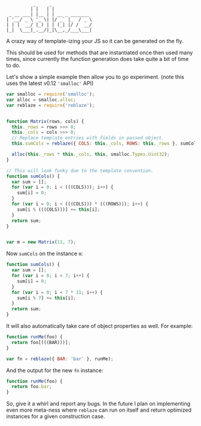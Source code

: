 ```
          _     _
         | |   | |
 _ __ ___| |__ | | __ _ _______
| '__/ _ \ '_ \| |/ _` |_  / _ \
| | |  __/ |_) | | (_| |/ /  __/
|_|  \___|_.__/|_|\__,_/___\___|
```

A crazy way of template-izing your JS so it can be generated on the fly.

This should be used for methods that are instantiated once then used many times,
since currently the function generation does take quite a bit of time to do.

Let's show a simple example then allow you to go experiment. (note this uses
the latest v0.12 `'smalloc'` API)

```javascript
var smalloc = require('smalloc');
var alloc = smalloc.alloc;
var reblaze = require('reblaze');


function Matrix(rows, cols) {
  this._rows = rows >>> 0;
  this._cols = cols >>> 0;
  // Replace template entries with fields in passed object.
  this.sumCols = reblaze({ COLS: this._cols, ROWS: this._rows }, sumCols);

  alloc(this._rows * this._cols, this, smalloc.Types.Uint32);
}

// This will look funky due to the template convention.
function sumCols() {
  var sum = [];
  for (var i = 0; i < (((COLS))); i++) {
    sum[i] = 0;
  }
  for (var i = 0; i < (((COLS))) * (((ROWS))); i++) {
    sum[i % (((COLS)))] += this[i];
  }
  return sum;
}


var m = new Matrix(11, 7);
```

Now `sumCols` on the instance `m`:

```javascript
function sumCols() {
  var sum = [];
  for (var i = 0; i < 7; i++) {
    sum[i] = 0;
  }
  for (var i = 0; i < 7 * 11; i++) {
    sum[i % 7] += this[i];
  }
  return sum;
}
```

It will also automatically take care of object properties as well. For example:

```javascript
function runMe(foo) {
  return foo[(((BAR)))];
}

var fn = reblaze({ BAR: 'bar' }, runMe);
```

And the output for the new `fn` instance:

```javascript
function runMe(foo) {
  return foo.bar;
}
```

So, give it a whirl and report any bugs. In the future I plan on implementing
even more meta-ness where `reblaze` can run on itself and return optimized
instances for a given construction case.
